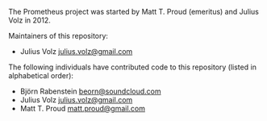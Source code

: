 The Prometheus project was started by Matt T. Proud (emeritus) and
Julius Volz in 2012.

Maintainers of this repository:

* Julius Volz <julius.volz@gmail.com>

The following individuals have contributed code to this repository
(listed in alphabetical order):

* Björn Rabenstein <beorn@soundcloud.com>
* Julius Volz <julius.volz@gmail.com>
* Matt T. Proud <matt.proud@gmail.com>
